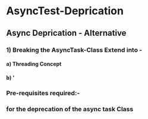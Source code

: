 # AsyncTest-Deprication


## Async Deprication - Alternative
### 1) Breaking the AsyncTask-Class Extend into -
####    a) Threading Concept
####    b) '



### Pre-requisites required:-
### for the deprecation of the async task Class 
